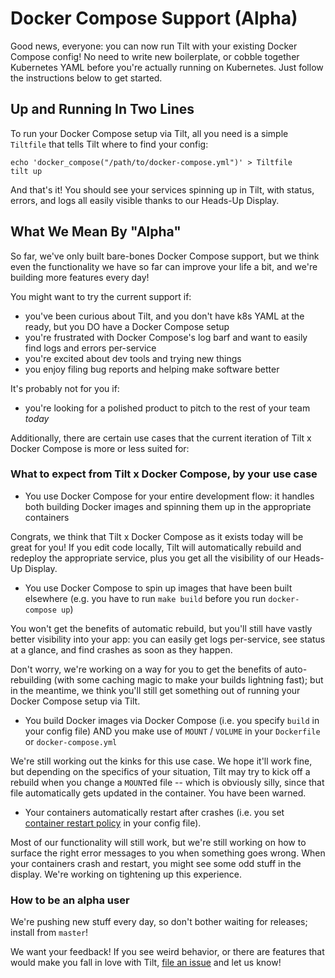 # Docker Compose Support (Alpha)
Good news, everyone: you can now run Tilt with your existing Docker Compose config! No need to write new boilerplate, or cobble together Kubernetes YAML before you're actually running on Kubernetes. Just follow the instructions below to get started.

## Up and Running In Two Lines
To run your Docker Compose setup via Tilt, all you need is a simple `Tiltfile` that tells Tilt where to find your config:

```
echo 'docker_compose("/path/to/docker-compose.yml")' > Tiltfile
tilt up
```

And that's it! You should see your services spinning up in Tilt, with status, errors, and logs all easily visible thanks to our Heads-Up Display.

## What We Mean By "Alpha"
So far, we've only built bare-bones Docker Compose support, but we think even the functionality we have so far can improve your life a bit, and we're building more features every day! 

You might want to try the current support if:
* you've been curious about Tilt, and you don't have k8s YAML at the ready, but you DO have a Docker Compose setup
* you're frustrated with Docker Compose's log barf and want to easily find logs and errors per-service
* you're excited about dev tools and trying new things
* you enjoy filing bug reports and helping make software better

It's probably not for you if:
* you're looking for a polished product to pitch to the rest of your team _today_

Additionally, there are certain use cases that the current iteration of Tilt x Docker Compose is more or less suited for:

### What to expect from Tilt x Docker Compose, by your use case

* You use Docker Compose for your entire development flow: it handles both building Docker images and spinning them up in the appropriate containers 

Congrats, we think that Tilt x Docker Compose as it exists today will be great for you! If you edit code locally, Tilt will automatically rebuild and redeploy the appropriate service, plus you get all the visibility of our Heads-Up Display. 

* You use Docker Compose to spin up images that have been built elsewhere (e.g. you have to run `make build` before you run `docker-compose up`) 

You won't get the benefits of automatic rebuild, but you'll still have vastly better visibility into your app: you can easily get logs per-service, see status at a glance, and find crashes as soon as they happen.

Don't worry, we're working on a way for you to get the benefits of auto-rebuilding (with some caching magic to make your builds lightning fast); but in the meantime, we think you'll still get something out of running your Docker Compose setup via Tilt.  

* You build Docker images via Docker Compose (i.e. you specify `build` in your config file) AND you make use of `MOUNT` / `VOLUME` in your `Dockerfile` or `docker-compose.yml`

We're still working out the kinks for this use case. We hope it'll work fine, but depending on the specifics of your situation, Tilt may try to kick off a rebuild when you change a `MOUNT`ed file -- which is obviously silly, since that file automatically gets updated in the container. You have been warned.

* Your containers automatically restart after crashes (i.e. you set [container restart policy](https://docs.docker.com/compose/compose-file/#restart) in your config file).

Most of our functionality will still work, but we're still working on how to surface the right error messages to you when something goes wrong. When your containers crash and restart, you might see some odd stuff in the display. We're working on tightening up this experience.


### How to be an alpha user
We're pushing new stuff every day, so don't bother waiting for releases; install from `master`!

We want your feedback! If you see weird behavior, or there are features that would make you fall in love with Tilt, [file an issue](https://github.com/windmilleng/tilt/issues) and let us know!
